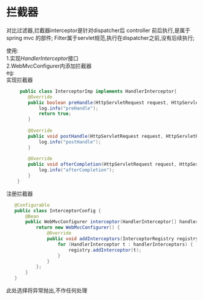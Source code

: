 # 拦截器

对比过滤器,拦截器interceptor是针对dispatcher后 controller 前后执行,是属于spring mvc 的部件;  Filter属于servlet规范,执行在dispatcher之前,没有后续执行;  

使用:  
1.实现*HandlerInterceptor*接口  
2.WebMvcConfigurer内添加拦截器  
eg:  
实现拦截器 
```java
     public class InterceptorImp implements HandlerInterceptor{
        @Override
        public boolean preHandle(HttpServletRequest request, HttpServletResponse response, Object handler) throws Exception {
            log.info("preHandle");
            return true;
        }
    
        @Override
        public void postHandle(HttpServletRequest request, HttpServletResponse response, Object handler, ModelAndView modelAndView) throws Exception {
            log.info("postHandle");
        }
    
        @Override
        public void afterCompletion(HttpServletRequest request, HttpServletResponse response, Object handler, Exception ex) throws Exception {
            log.info("afterCompletion");
        }
    }
```
注册拦截器
```java
   @Configurable
   public class InterceptorConfig {
       @Bean
       public WebMvcConfigurer interceptor(HandlerInterceptor[] handlerInterceptors) {
           return new WebMvcConfigurer() {
               @Override
               public void addInterceptors(InterceptorRegistry registry) {
                   for (HandlerInterceptor t : handlerInterceptors) {
                       registry.addInterceptor(t);
                   }
               }
           };
       }
   }
```
此处选择将异常抛出,不作任何处理
